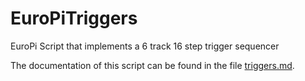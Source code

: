 # EuroPiTriggers
EuroPi Script that implements a 6 track 16 step trigger sequencer

The documentation of this script can be found in the file [triggers.md](triggers.md).
